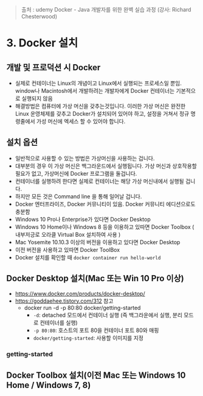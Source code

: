 > 출처 : udemy Docker - Java 개발자를 위한 완벽 실습 과정 (강사: Richard Chesterwood)

# 3. Docker 설치
## 개발 및 프로덕션 시 Docker
- 실제로 컨테이너는 Linux의 개념이고 Linux에서 실행되는 프로세스일 뿐임. window나 Macintosh에서 개발하려는 개발자에게 Docker 컨테이너는 기본적으로 실행되지 않음
- 해결방법은 컴퓨터에 가상 머신을 갖추는것입니다. 이러한 가상 머신은 완전한 Linux 운영체제를 갖추고 Docker가 설치되어 있어야 하고, 설정을 거쳐서 정규 명령줄에서 가성 머신에 엑세스 할 수 있어야 합니다.

## 설치 옵션
- 일반적으로 사용할 수 있는 방법은 가상머신을 사용하는 겁니다.
- 대부분의 경우 이 가상 머신은 백그라운드에서 실행됩니다. 가상 머신과 상호작용할 필요가 없고, 가상머신에 Docker 프로그램을 둘겁니다.
- 컨테이너를 실행하려 한다면 실제로 컨테이너는 해당 가상 머신내에서 실행될 겁니다.
- 하지만 모든 것은 Command line 을 통해 일어날 겁니다.
- Docker 엔터프라이즈, Docker 커뮤니티이 있음. Docker 커뮤니티 에디션으로도 충분함
- Windows 10 Pro나 Enterprise가 있다면 Docker Desktop
- Windows 10 Home이나 Windows 8 등을 이용하고 있따면 Docker Toolbox ( 내부저긍로 오라클 Virtual Box 설치하여 사용 )
- Mac Yosemite 10.10.3 이상의 버전을 이용하고 있다면 Docker Desktop
- 이전 버전을 사용하고 있따면 Docker ToolBox
- Docker 설치를 확인할 때 `docker container run hello-world`

## Docker Desktop 설치(Mac 또는 Win 10 Pro 이상)
- https://www.docker.com/products/docker-desktop/
- https://goddaehee.tistory.com/312 참고
  * docker run -d -p 80:80 docker/getting-started
    + `-d`: detached 모드에서 컨테이너 실행 (즉 백그라운에서 실행, 분리 모드로 컨테이너를 실행)
    + `-p 80:80`: 호스트의 포트 80을 컨테이너 포트 80와 매핑
    + `docker/getting-started`: 사용할 이미지를 지정

### getting-started


## Docker Toolbox 설치(이전 Mac 또는 Windows 10 Home / Windows 7, 8)
